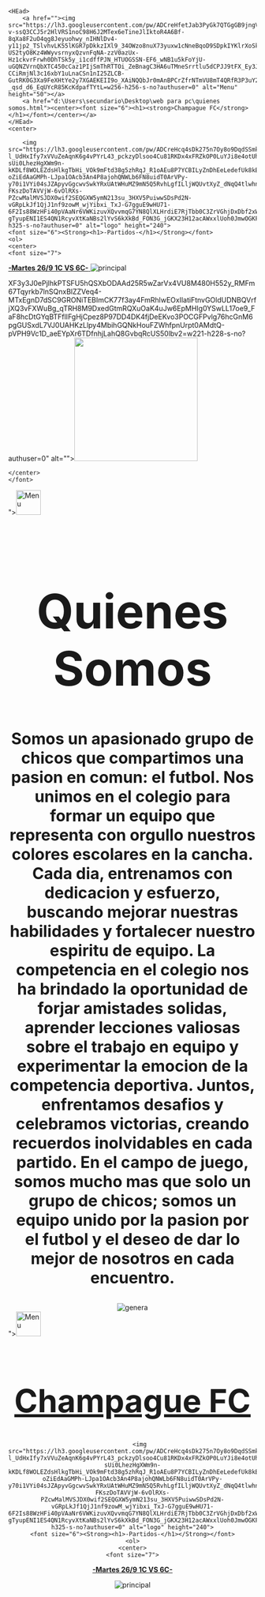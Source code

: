 <HTml>

    <HEad>
        <a href=""><img src="https://lh3.googleusercontent.com/pw/ADCreHfetJab3PyGk7QTGgGB9jngVTHG6G8ZlAkJCe51vFszBQFK1e_Rt6odSk47do8J0q93GTloLUwgaodcdFxBgxOLc4GTgPeSu2Qrq8VTB5v3rXShWMFL3zb0tPpM2ESafKCY7qOHnvaxwP5boFxqWuAIiT_6etr4OmU1whU-v-ssQ3CCJ5r2HlVRS1noC98H6J2MTex6eTineJlIktoR4A6Bf-8qXa8F2uO4qg8Jeyuohwy_nIHNlDv4-y11jp2_TSlvhvLK55lKGR7pDkkzIXl9_34OWzo8nuX73yuxw1cNneBqoD9SDpkIYKlrXoSkkPN5xnw-US2tyO8Kz4WWyvsrnyxQzvnFqNA-zzV0azUx-Hz1ckvrFrwh0DhTSk5y_i1cdffPJN_HTUOGSSN-EF6_wNB1u5kFoYjU-uGQNZVrnQbXTC450cCaz1PIjSmThRTTOi_ZeBnagC3HA6uTMneSrrtlu5dCPJJ9tFX_Ey3JvxTXweMZPX8AKa8kXqpnPy-CCiRmjNl3c16xbY1uLnaCSn1nI25ZLCB-GutRK0G3Xa9FeXHtYe2y7XGAEKEII9o_XAiNQQbJr0mAnBPCrZfrNTmVU8mT4QRfR3P3uY2r2YXFuNUr7OGLsjsKl8y3alxiAyfMG3Gwtieh3f8CRtRATYk5ihM99UTUBhdqEfeQ_FrE1jTz7NJ8iAfSquMeWws6PqqUBZ06mHEXmVMdDMFkvNuRbvSPsKHb_vjj_74yrpAns4mFebrH9avn9LBeNPMQIKvXtvT9GbU_WBAhjfT3Ha1aJfEYal426McyRZRlnRBCOY4b8WpeKz4Q6OpyTOue3V4_obusg2baTvkfnVl7bLryseVJ7wIwXuhY5bZplAK6LzNz9qIt-_qsd_d6_EqUYcR85KcKdpafTYtL=w256-h256-s-no?authuser=0" alt="Menu" height="50"></a>
        <a href="d:\Users\secundario\Desktop\web para pc\quienes somos.html"><center><font size="6"><h1><strong>Champague FC</strong></h1></font></center></a>
    </HEad>
    <center> 
        
        <img src="https://lh3.googleusercontent.com/pw/ADCreHcq4sDk275n7Oy8o9DqdSSmkAO7N2OtlI2VTpzrhL5MJpV5KNF0mxYeoqjw-l_UdHxIfy7xVVuZeAqnK6g4vPYrL43_pckzyDlsoo4Cu81RKDx4xFRZkOP0LuYJi8e4otUhbyTfgO-sUi0LhezHgXWm9n-kKDLf8WOLEZdsHlkgTbHi_VOk9mFtd38g5zhRqJ_R1oAEu8P7YCBILyZnDhEeLedefUk8kBA3eKP2lvVni_6l12zzaWUuiyJQwVjJmOS7OcrIKlkBzTK-oZiEdAaGMPh-LJpa1OAcb3An4P8ajohQNWLb6FN8uidT0ArVPy-y70i1VYi04sJZApyvGgcwvSwkYRxUAtWHuMZ9mN5Q5RvhLgfILljWQUvtXyZ_dNqQ4tlwhnPjCEJ_5IDtC9l7rBsjNF4msoaxg-FKszDoTAVVjW-6vOlRXs-PZcwMalMVSJDX0wif2SEQGXW5ymN213su_3HXV5PuiwwSDsPd2N-vGRpLkJf1QjJ1nf9zowM_wjYibxi_TxJ-G7gguE9wHU71-6F2Is88WzHFi40pVAaNr6VWKizuvXQvvmqG7YN8QlXLHrdiE7RjTbb0C3ZrVGhjDxDbf2xW2dpF0t6ndxByJ8RfzsUWvnayG2KIM2yOIMnYapCXmNXP0nNFvYonOrAJlO_FVlTTc_oLFLDeljV7YPIZF4YIpMelwPvi040VzeGdLNijut23uZCegnquHnAHqaEjeiNcxux01d23un3k8Icp6ZBHYsiVWBrQQFAGGrfYdM3lmKAhBYR84HGcoKo9Yb1PFzLx3EeNnLWk7foSpn5KPomiqjAhjF-gTyupENI1ES4QN1RcyvXtKaNBs2lYvS6kXkBd_FON3G_jGKX23H12acAWxxlUoh0JmwOGKFtzgLBYYm3BuKBs=w354-h325-s-no?authuser=0" alt="logo" height="240">
    <font size="6"><Strong><h1>-Partidos-</h1></Strong></font>
    <ol>
    <center>
    <font size="7">
<a href=""><strong>-Martes 26/9 1C VS 6C-</strong> </font></ol></a> 
    <img src="https://lh3.googleusercontent.com/pw/ADCreHeDmahFL3bPLNRZGGIg0iTrd2kotzqm5TiypVY25PXCfdOuttoMceqofvkvcyeNnivkoZ6XHVTXBPn0yq5KJK8C7i6mn_DbS_wRgvHxI2_HwkWWNBoXGSS_F5kbq9-Vz65Pdo_0zUxmFJRqTEBBcCkRfsE2TXV97dU7QKofZYtZBpbxJOIWV80y7k2l4ErtJc--Itzg7Oy6MoymEZVE2RT5iJn6V0KwGQGyyRmIRo8YHjoV6x6PpxvGUnfRk8WfqyyT-C3xbBIucVl2CbhV0iR7f4MX8Om1EkSSO2hojCHpwrtsd1fCgk_pxJvzHn0BAb1FE14UckCYPIYZGsiAGzqAOOksTVf2UcXdfQlx6SOe5AfmMur05Vgn1dwce87yts6XuhWDy3QoWyVW7N19gPVAvd42fW_D8g9U8SRl5CyGH2-S9XgIEp9BT9PTDehwNlMS5JoG1dbwlvp59ujyTLorJ1wblwQyeTZlqpbKPrkxThCZjO54keMJ097C602NaehI6VlYgySxp8929z_IlVKmT9Gw8apfS2BgjWJcUNwcJ0nNhJSjMB4KLa9s8AoiLBORNO0C9YY9lFCB1OMvTUfjMnFVIqX_p4JkpWszPvYgSmCgiz5c3Z8hFBbWLI1kgK3_m9u4WU-qsIlwYPnsllBEHxG1DWm0TduAAbZhsMhFHe9FQgLSTm6q2aVJ38yRZQAhYPurj1IqfUvu6BaovMLH6Pb1SKgOr7sM-j7bxYAnGn-x7ZwzgYq7L5LQO1IqIOL7U0zIFM7rNQJoU3zfHpLNzjMjuGaLS8LO8dG5eqHFdaCh9b0M80KwUnfenmCjMy_HoK75Yy1GH09Td1NNDz1bXxH-PJB2MpIwlf7Ka4Kx5EiMCpxmtwZ5aGcSuy5sPKfQNHlqH6ftXMcDMV77=w929-h396-s-no?authuser=0" alt="principal">
</body></center>
</html>
XF3y3J0ePjlhkPTSFU5hQSXbODAAd25R5wZarVx4VU8M480H552y_RMFm67Tqyrkb7lnSQnxBlZZVeq4-MTxEgnD7dSC9GRONiTEBImCK77f3ay4FmRhlwEOxIlatiFtnvGOldUDNBQVrfjXQ3vFXWuBg_qTRH8M9DxedGtmRQXuOaK4uJw6EpMHIg0YSwLL17oe9_FaF8hcDtGYqBTFflIFgHjCpez8P97DD4DK4fjDeEKvo3POCGFPvlg76hcGnM6pgGUSxdL7VJ0UAHKzLlpy4MbihGQNkHouFZWhfpnUrpt0AMdtQ-pVPH9Vc1D_aeEYpXr6TDfnhjLahQ8GvbqRcUS50lbv2=w221-h228-s-no?authuser=0" alt=""><img src="https://lh3.googleusercontent.com/pw/ADCreHcq4sDk275n7Oy8o9DqdSSmkAO7N2OtlI2VTpzrhL5MJpV5KNF0mxYeoqjw-l_UdHxIfy7xVVuZeAqnK6g4vPYrL43_pckzyDlsoo4Cu81RKDx4xFRZkOP0LuYJi8e4otUhbyTfgO-sUi0LhezHgXWm9n-kKDLf8WOLEZdsHlkgTbHi_VOk9mFtd38g5zhRqJ_R1oAEu8P7YCBILyZnDhEeLedefUk8kBA3eKP2lvVni_6l12zzaWUuiyJQwVjJmOS7OcrIKlkBzTK-oZiEdAaGMPh-LJpa1OAcb3An4P8ajohQNWLb6FN8uidT0ArVPy-y70i1VYi04sJZApyvGgcwvSwkYRxUAtWHuMZ9mN5Q5RvhLgfILljWQUvtXyZ_dNqQ4tlwhnPjCEJ_5IDtC9l7rBsjNF4msoaxg-FKszDoTAVVjW-6vOlRXs-PZcwMalMVSJDX0wif2SEQGXW5ymN213su_3HXV5PuiwwSDsPd2N-vGRpLkJf1QjJ1nf9zowM_wjYibxi_TxJ-G7gguE9wHU71-6F2Is88WzHFi40pVAaNr6VWKizuvXQvvmqG7YN8QlXLHrdiE7RjTbb0C3ZrVGhjDxDbf2xW2dpF0t6ndxByJ8RfzsUWvnayG2KIM2yOIMnYapCXmNXP0nNFvYonOrAJlO_FVlTTc_oLFLDeljV7YPIZF4YIpMelwPvi040VzeGdLNijut23uZCegnquHnAHqaEjeiNcxux01d23un3k8Icp6ZBHYsiVWBrQQFAGGrfYdM3lmKAhBYR84HGcoKo9Yb1PFzLx3EeNnLWk7foSpn5KPomiqjAhjF-gTyupENI1ES4QN1RcyvXtKaNBs2lYvS6kXkBd_FON3G_jGKX23H12acAWxxlUoh0JmwOGKFtzgLBYYm3BuKBs=w354-h325-s-no?authuser=0" alt="" height="250"> </center>
         
    </center>
    </font>

</strong>
</html></center>
"><img src="https://lh3.googleusercontent.com/pw/ADCreHfetJab3PyGk7QTGgGB9jngVTHG6G8ZlAkJCe51vFszBQFK1e_Rt6odSk47do8J0q93GTloLUwgaodcdFxBgxOLc4GTgPeSu2Qrq8VTB5v3rXShWMFL3zb0tPpM2ESafKCY7qOHnvaxwP5boFxqWuAIiT_6etr4OmU1whU-v-ssQ3CCJ5r2HlVRS1noC98H6J2MTex6eTineJlIktoR4A6Bf-8qXa8F2uO4qg8Jeyuohwy_nIHNlDv4-y11jp2_TSlvhvLK55lKGR7pDkkzIXl9_34OWzo8nuX73yuxw1cNneBqoD9SDpkIYKlrXoSkkPN5xnw-US2tyO8Kz4WWyvsrnyxQzvnFqNA-zzV0azUx-Hz1ckvrFrwh0DhTSk5y_i1cdffPJN_HTUOGSSN-EF6_wNB1u5kFoYjU-uGQNZVrnQbXTC450cCaz1PIjSmThRTTOi_ZeBnagC3HA6uTMneSrrtlu5dCPJJ9tFX_Ey3JvxTXweMZPX8AKa8kXqpnPy-CCiRmjNl3c16xbY1uLnaCSn1nI25ZLCB-GutRK0G3Xa9FeXHtYe2y7XGAEKEII9o_XAiNQQbJr0mAnBPCrZfrNTmVU8mT4QRfR3P3uY2r2YXFuNUr7OGLsjsKl8y3alxiAyfMG3Gwtieh3f8CRtRATYk5ihM99UTUBhdqEfeQ_FrE1jTz7NJ8iAfSquMeWws6PqqUBZ06mHEXmVMdDMFkvNuRbvSPsKHb_vjj_74yrpAns4mFebrH9avn9LBeNPMQIKvXtvT9GbU_WBAhjfT3Ha1aJfEYal426McyRZRlnRBCOY4b8WpeKz4Q6OpyTOue3V4_obusg2baTvkfnVl7bLryseVJ7wIwXuhY5bZplAK6LzNz9qIt-_qsd_d6_EqUYcR85KcKdpafTYtL=w256-h256-s-no?authuser=0" alt="Menu" height="50"></a>
    </HEad>
    <center>
    <body>
        <font size="7"><strong><h1>Quienes Somos</h1></font>
       <font size="6"><p height="200">Somos un apasionado grupo de chicos que compartimos una pasion en comun: el futbol. Nos unimos en el colegio para formar un equipo que representa con orgullo nuestros colores escolares en la cancha. Cada dia, entrenamos con dedicacion y esfuerzo, buscando mejorar nuestras habilidades y fortalecer nuestro espiritu de equipo. La competencia en el colegio nos ha brindado la oportunidad de forjar amistades solidas, aprender lecciones valiosas sobre el trabajo en equipo y experimentar la emocion de la competencia deportiva. Juntos, enfrentamos desafios y celebramos victorias, creando recuerdos inolvidables en cada partido. En el campo de juego, somos mucho mas que solo un grupo de chicos; somos un equipo unido por la pasion por el futbol y el deseo de dar lo mejor de nosotros en cada encuentro.</p></strong></font>
    </body>
    <body>
        <img src="https://lh3.googleusercontent.com/pw/ADCreHfz2ec7PqpMpIc2Civd_G6gicjxF0niH13EnelGl-m-MQSN8pxzAWde1WTDNYciCDjwQ7qQrGhNqKs4roZcQEPu7XXZWuQzOmQudsww8VjppBMv20G89dBrR-eirnSKfgJEwVHvICGdqqSRYSEjlxOMpfa8wYqW6a5BkUrTMr-cYCP_X9P5y7jg292NO1DZscKlRLir1kqcyp6hrm-fR62w94H34JButgoPKRWEWUKVEP_5lSY6oCx1-VKCqYgkpJbkoEdsdYxulYPR7nLWJHLfw8p044snFTQRmMY_ma9mAZWLLe7kXqO5ClSZ8tSQpN94x1s3YD5onHpWSbLa0qIeXM4dqaD15u_GKx8sq1-by9gSj-gAl-VaEf8DD_LmN_DCITNCSazBtKCqeaK7ea7eMTy8kV1RZ4eRWRy_3phOpEDU70dN5Pxv7IR-Eh7qK5_2SY5YLQzr1nsuiPw5sjrGFuAAUtZYk2p9KbGOQM7QP8KqvpnWiCiWc45dqVEuR1MIsZ0IEr0Qz8ID8a-YNzDYx9Il9Ub0ugN7n7BhDfwrowf4vw4stHOQU-uKMebzJZ97VNarQy1Ae5h2qfAd1GIfu8zFiLWubF_SYUWB004SAHBhdn490nQvv5HfngQtOixSzbVA8Dzk6O_fflke_nGXnGEGwcWd4sQQV_byswdSB0ehHBmAOEaJV1-6W0p609_gTHpxSfQyDYb36pHcttJYS__PT5tjTTSq1t5eEA06Y1auKNHCjBkNuHWpl6Bi6FcT5KOmU-P_bMG-BiUOOmUMMMVbqOsSAhNysCUquYwQmQtWGVLEfXr8ipJN_Nhml8dDVuSG2vypIj24uNens-enctAy_ZZZGLQN9Hd9K9Pyx443FLz_0dO391m8f3UstE5ju9_dWotYxy8ONVHU=w929-h523-s-no?authuser=0" alt="genera">
    </body>
    </center>
</html>"><img src="https://lh3.googleusercontent.com/pw/ADCreHfetJab3PyGk7QTGgGB9jngVTHG6G8ZlAkJCe51vFszBQFK1e_Rt6odSk47do8J0q93GTloLUwgaodcdFxBgxOLc4GTgPeSu2Qrq8VTB5v3rXShWMFL3zb0tPpM2ESafKCY7qOHnvaxwP5boFxqWuAIiT_6etr4OmU1whU-v-ssQ3CCJ5r2HlVRS1noC98H6J2MTex6eTineJlIktoR4A6Bf-8qXa8F2uO4qg8Jeyuohwy_nIHNlDv4-y11jp2_TSlvhvLK55lKGR7pDkkzIXl9_34OWzo8nuX73yuxw1cNneBqoD9SDpkIYKlrXoSkkPN5xnw-US2tyO8Kz4WWyvsrnyxQzvnFqNA-zzV0azUx-Hz1ckvrFrwh0DhTSk5y_i1cdffPJN_HTUOGSSN-EF6_wNB1u5kFoYjU-uGQNZVrnQbXTC450cCaz1PIjSmThRTTOi_ZeBnagC3HA6uTMneSrrtlu5dCPJJ9tFX_Ey3JvxTXweMZPX8AKa8kXqpnPy-CCiRmjNl3c16xbY1uLnaCSn1nI25ZLCB-GutRK0G3Xa9FeXHtYe2y7XGAEKEII9o_XAiNQQbJr0mAnBPCrZfrNTmVU8mT4QRfR3P3uY2r2YXFuNUr7OGLsjsKl8y3alxiAyfMG3Gwtieh3f8CRtRATYk5ihM99UTUBhdqEfeQ_FrE1jTz7NJ8iAfSquMeWws6PqqUBZ06mHEXmVMdDMFkvNuRbvSPsKHb_vjj_74yrpAns4mFebrH9avn9LBeNPMQIKvXtvT9GbU_WBAhjfT3Ha1aJfEYal426McyRZRlnRBCOY4b8WpeKz4Q6OpyTOue3V4_obusg2baTvkfnVl7bLryseVJ7wIwXuhY5bZplAK6LzNz9qIt-_qsd_d6_EqUYcR85KcKdpafTYtL=w256-h256-s-no?authuser=0" alt="Menu" height="50"></a>
        <a href="d:\Users\secundario\Desktop\web para pc\quienes somos.html"><center><font size="6"><h1><strong>Champague FC</strong></h1></font></center></a>
    </HEad>
    <center> 
        
        <img src="https://lh3.googleusercontent.com/pw/ADCreHcq4sDk275n7Oy8o9DqdSSmkAO7N2OtlI2VTpzrhL5MJpV5KNF0mxYeoqjw-l_UdHxIfy7xVVuZeAqnK6g4vPYrL43_pckzyDlsoo4Cu81RKDx4xFRZkOP0LuYJi8e4otUhbyTfgO-sUi0LhezHgXWm9n-kKDLf8WOLEZdsHlkgTbHi_VOk9mFtd38g5zhRqJ_R1oAEu8P7YCBILyZnDhEeLedefUk8kBA3eKP2lvVni_6l12zzaWUuiyJQwVjJmOS7OcrIKlkBzTK-oZiEdAaGMPh-LJpa1OAcb3An4P8ajohQNWLb6FN8uidT0ArVPy-y70i1VYi04sJZApyvGgcwvSwkYRxUAtWHuMZ9mN5Q5RvhLgfILljWQUvtXyZ_dNqQ4tlwhnPjCEJ_5IDtC9l7rBsjNF4msoaxg-FKszDoTAVVjW-6vOlRXs-PZcwMalMVSJDX0wif2SEQGXW5ymN213su_3HXV5PuiwwSDsPd2N-vGRpLkJf1QjJ1nf9zowM_wjYibxi_TxJ-G7gguE9wHU71-6F2Is88WzHFi40pVAaNr6VWKizuvXQvvmqG7YN8QlXLHrdiE7RjTbb0C3ZrVGhjDxDbf2xW2dpF0t6ndxByJ8RfzsUWvnayG2KIM2yOIMnYapCXmNXP0nNFvYonOrAJlO_FVlTTc_oLFLDeljV7YPIZF4YIpMelwPvi040VzeGdLNijut23uZCegnquHnAHqaEjeiNcxux01d23un3k8Icp6ZBHYsiVWBrQQFAGGrfYdM3lmKAhBYR84HGcoKo9Yb1PFzLx3EeNnLWk7foSpn5KPomiqjAhjF-gTyupENI1ES4QN1RcyvXtKaNBs2lYvS6kXkBd_FON3G_jGKX23H12acAWxxlUoh0JmwOGKFtzgLBYYm3BuKBs=w354-h325-s-no?authuser=0" alt="logo" height="240">
    <font size="6"><Strong><h1>-Partidos-</h1></Strong></font>
    <ol>
    <center>
    <font size="7">
<a href=""><strong>-Martes 26/9 1C VS 6C-</strong> </a>
</font>
  </ol> <img src="https://lh3.googleusercontent.com/pw/ADCreHeDmahFL3bPLNRZGGIg0iTrd2kotzqm5TiypVY25PXCfdOuttoMceqofvkvcyeNnivkoZ6XHVTXBPn0yq5KJK8C7i6mn_DbS_wRgvHxI2_HwkWWNBoXGSS_F5kbq9-Vz65Pdo_0zUxmFJRqTEBBcCkRfsE2TXV97dU7QKofZYtZBpbxJOIWV80y7k2l4ErtJc--Itzg7Oy6MoymEZVE2RT5iJn6V0KwGQGyyRmIRo8YHjoV6x6PpxvGUnfRk8WfqyyT-C3xbBIucVl2CbhV0iR7f4MX8Om1EkSSO2hojCHpwrtsd1fCgk_pxJvzHn0BAb1FE14UckCYPIYZGsiAGzqAOOksTVf2UcXdfQlx6SOe5AfmMur05Vgn1dwce87yts6XuhWDy3QoWyVW7N19gPVAvd42fW_D8g9U8SRl5CyGH2-S9XgIEp9BT9PTDehwNlMS5JoG1dbwlvp59ujyTLorJ1wblwQyeTZlqpbKPrkxThCZjO54keMJ097C602NaehI6VlYgySxp8929z_IlVKmT9Gw8apfS2BgjWJcUNwcJ0nNhJSjMB4KLa9s8AoiLBORNO0C9YY9lFCB1OMvTUfjMnFVIqX_p4JkpWszPvYgSmCgiz5c3Z8hFBbWLI1kgK3_m9u4WU-qsIlwYPnsllBEHxG1DWm0TduAAbZhsMhFHe9FQgLSTm6q2aVJ38yRZQAhYPurj1IqfUvu6BaovMLH6Pb1SKgOr7sM-j7bxYAnGn-x7ZwzgYq7L5LQO1IqIOL7U0zIFM7rNQJoU3zfHpLNzjMjuGaLS8LO8dG5eqHFdaCh9b0M80KwUnfenmCjMy_HoK75Yy1GH09Td1NNDz1bXxH-PJB2MpIwlf7Ka4Kx5EiMCpxmtwZ5aGcSuy5sPKfQNHlqH6ftXMcDMV77=w929-h396-s-no?authuser=0" alt="principal">
</center>

